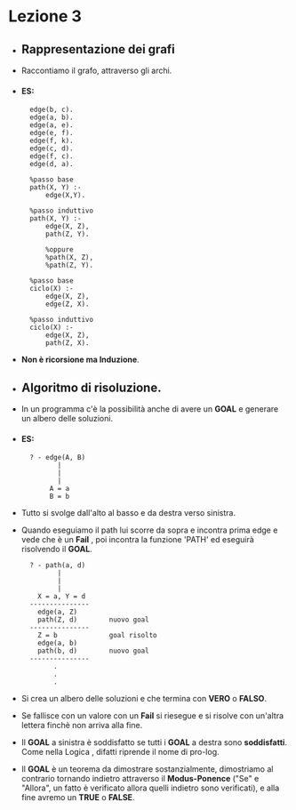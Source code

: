 # Lezione 3 
- ## Rappresentazione dei grafi
- Raccontiamo il grafo, attraverso gli archi.
- #### ES:
        edge(b, c).
        edge(a, b).
        edge(a, e).
        edge(e, f).
        edge(f, k).
        edge(c, d).
        edge(f, c).
        edge(d, a).

        %passo base
        path(X, Y) :-
            edge(X,Y).

        %passo induttivo
        path(X, Y) :-
            edge(X, Z), 
            path(Z, Y).

        	%oppure
            %path(X, Z),	
            %path(Z, Y).

        %passo base
        ciclo(X) :- 
            edge(X, Z),
            edge(Z, X).

        %passo induttivo
        ciclo(X) :- 
            edge(X, Z),
            path(Z, X).

- **Non è ricorsione ma Induzione**.
- ## Algoritmo di risoluzione.
- In un programma c'è la possibilità anche di avere un **GOAL** e generare un albero delle soluzioni.
- #### ES: 
        ? - edge(A, B)
               |
               |
               |
             A = a
             B = b
- Tutto si svolge dall'alto al basso e da destra verso sinistra. 
- Quando eseguiamo il path lui scorre da sopra e incontra prima edge e vede che è un **Fail** , poi incontra la funzione 'PATH' ed eseguirà risolvendo il **GOAL**.

        ? - path(a, d)
               |
               |
               | 
          X = a, Y = d
        ---------------
          edge(a, Z)
          path(Z, d)        nuovo goal
        ---------------
          Z = b             goal risolto
          edge(a, b)
          path(b, d)        nuovo goal 
        ---------------
              .
              .
              .
- Si crea un albero delle soluzioni e che termina con **VERO** o **FALSO**.
- Se fallisce con un valore con un **Fail** si riesegue e si risolve con un'altra lettera finchè non arriva alla fine.
- Il **GOAL** a sinistra è soddisfatto se tutti i **GOAL** a destra sono **soddisfatti**. Come nella Logica
 , difatti riprende il nome di pro-log.
- Il **GOAL** è un teorema da dimostrare sostanzialmente, dimostriamo al contrario tornando indietro attraverso il **Modus-Ponence** ("Se" e "Allora", un fatto è verificato allora quelli indietro sono verificati), e alla fine avremo un **TRUE** o **FALSE**.
